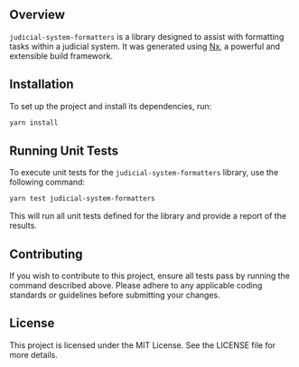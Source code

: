 ## Overview

`judicial-system-formatters` is a library designed to assist with formatting tasks within a judicial system. It was generated using [Nx](https://nx.dev), a powerful and extensible build framework.

## Installation

To set up the project and install its dependencies, run:

```bash
yarn install
```

## Running Unit Tests

To execute unit tests for the `judicial-system-formatters` library, use the following command:

```bash
yarn test judicial-system-formatters
```

This will run all unit tests defined for the library and provide a report of the results.

## Contributing

If you wish to contribute to this project, ensure all tests pass by running the command described above. Please adhere to any applicable coding standards or guidelines before submitting your changes.

## License

This project is licensed under the MIT License. See the LICENSE file for more details.